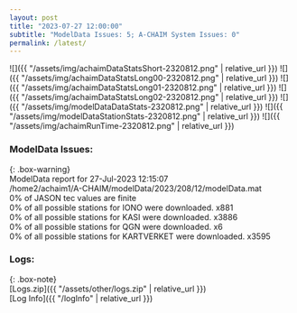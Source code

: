```yaml
---
layout: post
title: "2023-07-27 12:00:00"
subtitle: "ModelData Issues: 5; A-CHAIM System Issues: 0"
permalink: /latest/
---
```


![]({{ "/assets/img/achaimDataStatsShort-2320812.png" | relative_url }})
![]({{ "/assets/img/achaimDataStatsLong00-2320812.png" | relative_url }})
![]({{ "/assets/img/achaimDataStatsLong01-2320812.png" | relative_url }})
![]({{ "/assets/img/achaimDataStatsLong02-2320812.png" | relative_url }})
![]({{ "/assets/img/modelDataDataStats-2320812.png" | relative_url }})
![]({{ "/assets/img/modelDataStationStats-2320812.png" | relative_url }})
![]({{ "/assets/img/achaimRunTime-2320812.png" | relative_url }})


### ModelData Issues:  
  
{: .box-warning}  
 ModelData report for 27-Jul-2023 12:15:07   
 /home2/achaim1/A-CHAIM/modelData/2023/208/12/modelData.mat   
 0% of JASON tec values are finite   
 0% of all possible stations for IONO were downloaded. x881   
 0% of all possible stations for KASI were downloaded. x3886   
 0% of all possible stations for QGN were downloaded. x6   
 0% of all possible stations for KARTVERKET were downloaded. x3595   
  


### Logs:  
  
{: .box-note}  
[Logs.zip]({{ "/assets/other/logs.zip" | relative_url }})  
[Log Info]({{ "/logInfo" | relative_url }})  
